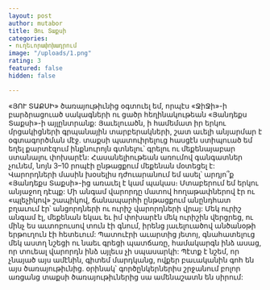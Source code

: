 ```yaml
---
layout: post
author: mutabor
title: Յու Տաքսի
categories:
- ուղեւորափոխադրում
image: "/uploads/1.png"
rating: 3
featured: false
hidden: false

---
```

«ՅՈՒ ՏԱՔՍԻ» ծառայութիւնից օգտուել եմ, որպէս «ՋիՋի»-ի բարձրացուած սակագների ու ցածր հեղինակութեան «Յանդեքս Տաքսի»-ի այլընտրանք: Յաւելուածն, ի համեմատ իր երկու մրցակիցների գրպանային տարբերակների, շատ աւելի անյարմար է օգտագործման մէջ. տաքսի պատուիրելուց հասցէն ստիպուած եմ եղել քարտէզում ինքնուրոյն գտնելու՝ գրելու ու մեքենայաբար ստանալու փոխարէն: Հասանելիութեան առումով գանգատներ չունեմ, նոյն 3–10 րոպէի ընթացքում մեքենան մօտեցել է: Վարորդների մասին խօսելիս դժուարանում եմ ասել՝ արդյո՞ք «Յանդեքս Տաքսի»-ից առաւել է կամ պակաս։
Մտաբերում եմ երկու անյաջող դէպք: Մի անգամ վարորդը մատով հողաթափներով էր ու «պլեչիկով» շապիկով, ճանապարհի ընթացքում անընդհատ բղաւում էր՝ անցորդների ու ուրիշ վարորդների վրայ: Մեկ ուրիշ անգամ էլ, մեքենան եկաւ եւ իմ փոխարէն մեկ ուրիշին վերցրեց, ու մինչ ես աւտոբուսով տուն էի գնում, իրենց յաւելուածով անծանօթի երթուղուն էի հետեւում: Պատուէրի աւարտից յետոյ, գնահատելուց մեկ աստղ նշեցի ու նաեւ գրեցի պատճառը, համակարգն ինձ ասաց, որ տուեալ վարորդն ինձ այլեւս չի սպասարկի:
Պէտք է նշեմ, որ չնայած այս ամէնին, գիտեմ մարդկանց, ովքեր բաւականին գոհ են այս ծառայութիւնից. օրինակ՝ գործընկերներիս շրջանում բոլոր առցանց տաքսի ծառայութիւներից սա ամենաշատն են սիրում: